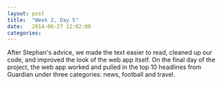 ```yaml
---
layout: post
title:  "Week 2, Day 5"
date:   2014-06-27 12:02:00
categories:
---
```


After Stephan's advice, we made the text easier to read, cleaned up our code, and improved the look of the web app itself. On the final day of the project, the web app worked and pulled in the top 10 headlines from Guardian under three categories: news, football and travel.

